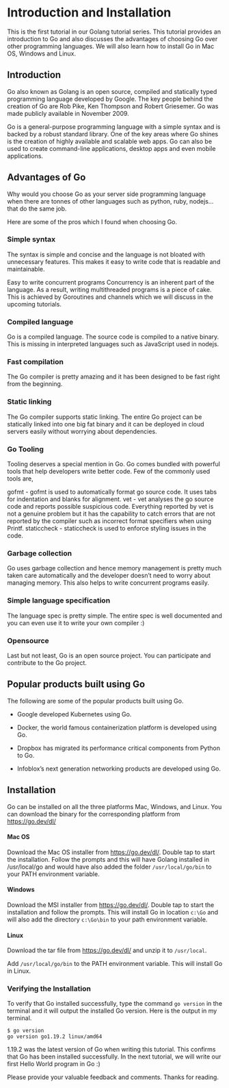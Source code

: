 # Introduction and Installation

This is the first tutorial in our Golang tutorial series. This tutorial provides an introduction to Go and also discusses the advantages of choosing Go over other programming languages. We will also learn how to install Go in Mac OS, Windows and Linux.

## Introduction
Go also known as Golang is an open source, compiled and statically typed programming language developed by Google. The key people behind the creation of Go are Rob Pike, Ken Thompson and Robert Griesemer. Go was made publicly available in November 2009.

Go is a general-purpose programming language with a simple syntax and is backed by a robust standard library. One of the key areas where Go shines is the creation of highly available and scalable web apps. Go can also be used to create command-line applications, desktop apps and even mobile applications.

## Advantages of Go
Why would you choose Go as your server side programming language when there are tonnes of other languages such as python, ruby, nodejs… that do the same job.

Here are some of the pros which I found when choosing Go.

### Simple syntax
The syntax is simple and concise and the language is not bloated with unnecessary features. This makes it easy to write code that is readable and maintainable.

Easy to write concurrent programs
Concurrency is an inherent part of the language. As a result, writing multithreaded programs is a piece of cake. This is achieved by Goroutines and channels which we will discuss in the upcoming tutorials.

### Compiled language
Go is a compiled language. The source code is compiled to a native binary. This is missing in interpreted languages such as JavaScript used in nodejs.

### Fast compilation
The Go compiler is pretty amazing and it has been designed to be fast right from the beginning.

### Static linking
The Go compiler supports static linking. The entire Go project can be statically linked into one big fat binary and it can be deployed in cloud servers easily without worrying about dependencies.

### Go Tooling
Tooling deserves a special mention in Go. Go comes bundled with powerful tools that help developers write better code. Few of the commonly used tools are,

gofmt - gofmt is used to automatically format go source code. It uses tabs for indentation and blanks for alignment.
vet - vet analyses the go source code and reports possible suspicious code. Everything reported by vet is not a genuine problem but it has the capability to catch errors that are not reported by the compiler such as incorrect format specifiers when using Printf.
staticcheck - staticcheck is used to enforce styling issues in the code.
### Garbage collection
Go uses garbage collection and hence memory management is pretty much taken care automatically and the developer doesn’t need to worry about managing memory. This also helps to write concurrent programs easily.

### Simple language specification
The language spec is pretty simple. The entire spec is well documented and you can even use it to write your own compiler :)

### Opensource
Last but not least, Go is an open source project. You can participate and contribute to the Go project.

## Popular products built using Go
The following are some of the popular products built using Go.

- Google developed Kubernetes using Go.
+ Docker, the world famous containerization platform is developed using Go.
* Dropbox has migrated its performance critical components from Python to Go.
- Infoblox’s next generation networking products are developed using Go.

## Installation
Go can be installed on all the three platforms Mac, Windows, and Linux. You can download the binary for the corresponding platform from https://go.dev/dl/

#### Mac OS
Download the Mac OS installer from https://go.dev/dl/. Double tap to start the installation. Follow the prompts and this will have Golang installed in /usr/local/go and would have also added the folder `/usr/local/go/bin` to your PATH environment variable.

#### Windows
Download the MSI installer from https://go.dev/dl/. Double tap to start the installation and follow the prompts. This will install Go in location `c:\Go` and will also add the directory `c:\Go\bin` to your path environment variable.

#### Linux
Download the tar file from https://go.dev/dl/ and unzip it to `/usr/local`.

Add `/usr/local/go/bin` to the PATH environment variable. This will install Go in Linux.

### Verifying the Installation
To verify that Go installed successfully, type the command `go version` in the terminal and it will output the installed Go version. Here is the output in my terminal.

```
$ go version
go version go1.19.2 linux/amd64

```

1.19.2 was the latest version of Go when writing this tutorial. This confirms that Go has been installed successfully. In the next tutorial, we will write our first Hello World program in Go :)

Please provide your valuable feedback and comments. Thanks for reading.
